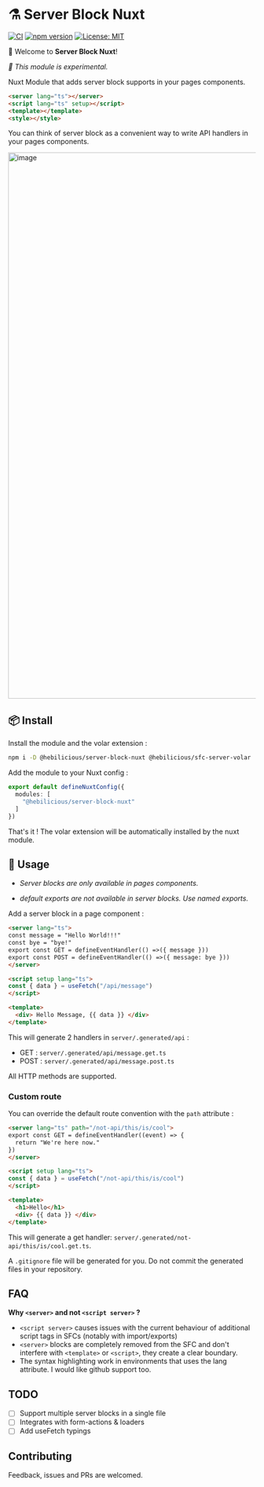 # ⚗️ Server Block Nuxt

[![CI](https://github.com/Hebilicious/server-block-nuxt/actions/workflows/ci.yaml/badge.svg)](https://github.com/Hebilicious/server-block-nuxt/actions/workflows/ci.yaml)
[![npm version](https://badge.fury.io/js/@hebilicious%2Fserver-block-nuxt.svg)](https://badge.fury.io/js/@hebilicious%2Fserver-block-nuxt)
[![License: MIT](https://img.shields.io/badge/License-MIT-yellow.svg)](https://opensource.org/licenses/MIT)

🚀 Welcome to __Server Block Nuxt__!  

_🧪 This module is experimental._

Nuxt Module that adds server block supports in your pages components.

```html
<server lang="ts"></server>
<script lang="ts" setup></script>
<template></template>
<style></style>
```

You can think of server block as a convenient way to write API handlers in your pages components.

<img width="1112" alt="image" src="https://github.com/Hebilicious/server-block-nuxt/assets/13395944/4051eefe-cd83-48cb-a08b-88c451988d10">

## 📦 Install

Install the module and the volar extension :

```bash
npm i -D @hebilicious/server-block-nuxt @hebilicious/sfc-server-volar
```

Add the module to your Nuxt config :

```ts
export default defineNuxtConfig({
  modules: [
    "@hebilicious/server-block-nuxt"
  ]
})
```

That's it !
The volar extension will be automatically installed by the nuxt module.

## 📖 Usage

- *Server blocks are only available in pages components.*

- *default exports are not available in server blocks. Use named exports.*

Add a server block in a page component :

```html
<server lang="ts">
const message = "Hello World!!!"
const bye = "bye!"
export const GET = defineEventHandler(() =>({ message }))
export const POST = defineEventHandler(() =>({ message: bye }))
</server>

<script setup lang="ts">
const { data } = useFetch("/api/message")
</script>

<template>
  <div> Hello Message, {{ data }} </div>
</template>
```

This will generate 2 handlers in `server/.generated/api` :

- GET : `server/.generated/api/message.get.ts`
- POST : `server/.generated/api/message.post.ts`

All HTTP methods are supported.

### Custom route

You can override the default route convention with the `path` attribute  :

```html
<server lang="ts" path="/not-api/this/is/cool">
export const GET = defineEventHandler((event) => {
  return "We're here now."
})
</server>

<script setup lang="ts">
const { data } = useFetch("/not-api/this/is/cool")
</script>

<template>
  <h1>Hello</h1>
  <div> {{ data }} </div>
</template>
```

This will generate a get handler: `server/.generated/not-api/this/is/cool.get.ts`.

A `.gitignore` file will be generated for you. Do not commit the generated files in your repository.


## FAQ 

**Why `<server>` and not `<script server>` ?**

- `<script server>` causes issues with the current behaviour of additional script tags in SFCs (notably with import/exports)
- `<server>` blocks are completely removed from the SFC and don't interfere with `<template>` or `<script>`, they create a clear boundary.
- The syntax highlighting work in environments that uses the lang attribute. I would like github support too.

## TODO

- [ ] Support multiple server blocks in a single file
- [ ] Integrates with form-actions & loaders
- [ ] Add useFetch typings

## Contributing 

Feedback, issues and PRs are welcomed.
